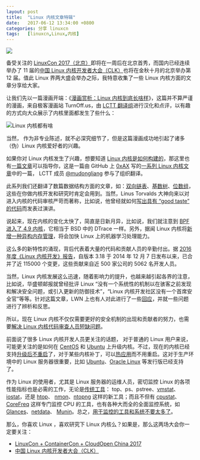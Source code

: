 ```yaml
---
layout: post
title:	"Linux 内核文章特辑"
date:	2017-06-12 13:34:00 +0800 
categories:	分享 linuxcn 
tags:	[linuxcn,Linux,内核]
---
```



![](/Asserts/Images//attachment/album/201706/12/133053w7azr2yxyr06gp76.jpg)


备受关注的 [LinuxCon 2017（北京）](http://www.bagevent.com/event/561769)即将在一周后在北京首秀，而国内已经连续举办了 11 届的[中国 Linux 内核开发者大会（CLK）](http://www.ckernel.org/)也将在金秋十月的北京举办第 12 届。值此 Linux 界两大盛会举办之际，我特意收集了一些 Linux 内核方面的文章分享给大家。


让我们先以一篇漫画开端：《[漫画赏析：Linux 内核到底长啥样](/article-8290-1.html)》，这篇并不算严谨的漫画，来自极客漫画站 TurnOff.us，由 [LCTT 翻译组](https://linux.cn/lctt/)进行汉化和点评，以有趣的方式向大众展示了内核里面都发生了些什么：


![Linux 内核都有啥](/Asserts/Images//attachment/album/201703/20/172808pim5iueyqwa5egww.jpg)


当然， 作为非专业陈述，就不必深究细节了，但是这篇漫画成功地引起了诸多（伪）Linux 内核爱好者的兴趣。


如果你对 Linux 内核发生了兴趣，想要知道 [Linux 内核是如何构建的](/article-6197-1.html)，那这里也有[一篇文章](/article-6197-1.html)可以指导你，这是一篇由 GitHub 上 [0xAX](https://github.com/0xAX) 写的[一系列 Linux 内核文章](https://github.com/0xAX/linux-insides)中的一篇， LCTT 成员 [@mudongliang](https://github.com/mudongliang) 参与了组织翻译。


此系列我们还翻译了数篇数据结构方面的文章，如：[双向链表](/article-7321-1.html)、[基数树](/article-7353-1.html)、[位数组](/article-7707-1.html)，这些在你做内核开发和研究时肯定会用到。当然，Linus Torvalds 大神向来以对进入内核的代码审核严苛而著称，比如说，他曾经就如何[写出具有 “good taste” 的代码](/article-8498-1.html)而发表过演讲。


说起来，现在内核的变化太快了，简直是日新月异，比如说，我们就注意到 [BPF 进入了 4.9 内核](/article-8038-1.html)，它相当于 BSD 中的 DTrace 一样。另外，据闻 Linux 内核将[新增一种异构内存管理](/article-8593-1.html)，将会加快 Linux 上的机器学习处理能力。


这么多的新特性的涌现，背后代表着大量的代码和贡献人员的辛勤付出。据 [2016 年度《Linux 内核开发》报告](/article-7720-1.html)，自版本 3.18 于 2014 年 12 月 7 日发布以来，已合并了近 115000 个变更，这些贡献来自近 500 家公司的 5062 名开发人员。


当然，Linux 内核发展这么迅速，随着影响力的提升，也越来越引起各界的注意，比如说，华盛顿邮报就曾经批评 Linux “没有一个系统性的机制以在骇客之前发现和解决安全问题，或引入更新的防御技术”，“Linux 内核开发社区没有一个首席安全官”等等。针对这篇文章，LWN 上也有人对此进行了一些[回应](/article-7404-1.html)，并就一些问题进行了辨析和反思。


所以，现在 Linux 内核不仅仅需要更好的安全机制的出现和贡献者的努力，也需要[解决 Linux 内核代码审查人员短缺问题](/article-7905-1.html)。


前面说了很多 Linux 内核开发人员更关注的话题， 对于普通的 Linux 用户来说，可能更关注的是如何在 [CentOS](/article-8310-1.html) 和 [Ubuntu](/article-8284-1.html) 上升级内核。不过，现在的内核已经支持[升级后不重启](/article-4656-1.html)了，对于某些内核补丁，可以[热应用](/article-8005-1.html)而不用重启。这对于生产环境中的 Linux 服务器很重要，比如 [Ubuntu](/article-7888-1.html)、[Oracle Linux](/article-6874-1.html) 等发行版已经支持了。


作为 Linux 的使用者，尤其是 Linux 服务器的运维人员，密切监控 Linux 的各项性能指标也是必需的工作，无论是[传统工具](/article-5898-1.html)： top、ps、pstree、[vmstat](/article-8157-1.html)、[iostat](/article-4024-1.html)，还是 [htop](/article-7004-1.html)、 [nmon](/article-6886-1.html)、[ntopng](/article-5664-1.html) 这样的新工具；而且不但有 [cpustat](/article-8466-1.html)、[CoreFreq](/article-8241-1.html) 这样专门监控 CPU 的工具，也有各种大而全的全面监控系统，如 [Glances](/article-6882-1.html)、[netdata](/article-7576-1.html)、 [Munin](/article-6920-1.html)。总之，[用于监控的工具和系统不要太多了](/article-6987-1.html)。


那么，你喜欢 Linux ，喜欢研究下 Linux 内核么？如果是，那么这两场大会你一定要关注：


* [LinuxCon + ContainerCon + CloudOpen China 2017](http://www.bagevent.com/event/561769)
* [中国 Linux 内核开发者大会（CLK）](http://www.ckernel.org/)
